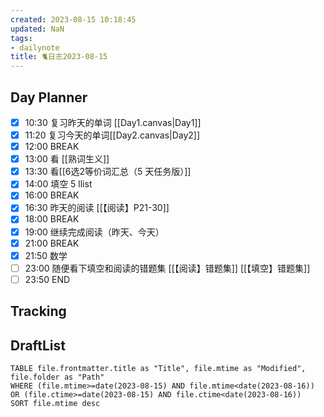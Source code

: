 ```yaml
---
created: 2023-08-15 10:18:45
updated: NaN
tags: 
- dailynote
title: 🐈日志2023-08-15
---
```


## Day Planner
- [x] 10:30 复习昨天的单词 [[Day1.canvas|Day1]]
- [x] 11:20 复习今天的单词[[Day2.canvas|Day2]]
- [x] 12:00 BREAK
- [x] 13:00 看 [[熟词生义]]
- [x] 13:30 看[[6选2等价词汇总（5 天任务版）]]
- [x] 14:00 填空 5 llist
- [x] 16:00 BREAK
- [x] 16:30 昨天的阅读 [[【阅读】P21-30]]
- [x] 18:00 BREAK
- [x] 19:00 继续完成阅读（昨天、今天）
- [x] 21:00 BREAK
- [x] 21:50 数学
- [ ] 23:00 随便看下填空和阅读的错题集 [[【阅读】错题集]] [[【填空】错题集]]
- [ ] 23:50 END

## Tracking


## DraftList
<!--此处显示今日新增或修改的草稿或其它非文献笔记文件-->

```dataview
TABLE file.frontmatter.title as "Title", file.mtime as "Modified", file.folder as "Path"
WHERE (file.mtime>=date(2023-08-15) AND file.mtime<date(2023-08-16)) OR (file.ctime>=date(2023-08-15) AND file.ctime<date(2023-08-16))
SORT file.mtime desc
```
